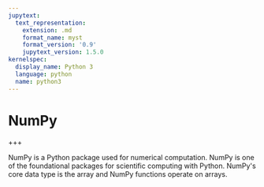```yaml
---
jupytext:
  text_representation:
    extension: .md
    format_name: myst
    format_version: '0.9'
    jupytext_version: 1.5.0
kernelspec:
  display_name: Python 3
  language: python
  name: python3
---
```


# NumPy

+++

NumPy is a Python package used for numerical computation. NumPy is one of the foundational packages for scientific computing with Python. NumPy's core data type is the array and NumPy functions operate on arrays.
